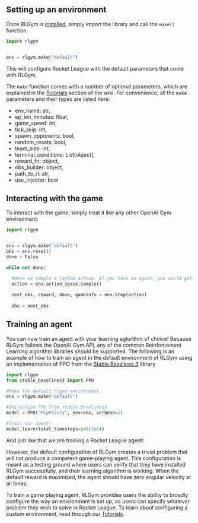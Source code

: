 ## Setting up an environment
Once RLGym is [installed](https://rlgym.github.io/docs-page.html#section-1), simply import the library and call the `make()` function.
```python
import rlgym


env = rlgym.make("default")
```
This will configure Rocket League with the default parameters that come with RLGym.

The `make` function comes with a number of optional parameters, which are explained in the [Tutorials](https://rlgym.github.io/docs-page.html#section-3) section of the wiki.
For convenience, all the `make` parameters and their types are listed here:
- env_name: str,
- ep_len_minutes: float,
- game_speed: int,
- tick_skip: int,
- spawn_opponents: bool,
- random_resets: bool,
- team_size: int,
- terminal_conditions: List[object],
- reward_fn: object,
- obs_builder: object,
- path_to_rl: str,
- use_injector: bool

## Interacting with the game
To interact with the game, simply treat it like any other OpenAI Gym environment:

```python
import rlgym


env = rlgym.make("default")
obs = env.reset()
done = False

while not done:

  #Here we sample a random action. If you have an agent, you would get an action from it here.
  action = env.action_space.sample() 
  
  next_obs, reward, done, gameinfo = env.step(action)
  
  obs = next_obs
```

## Training an agent
You can now train an agent with your learning aglorithm of choice! Because RLGym follows the OpenAI Gym API, any of the common Reinforcement Learning algorithm libraries should be supported.
The following is an example of how to train an agent in the default environment of RLGym using an implementation of PPO from the [Stable Baselines 3](https://stable-baselines3.readthedocs.io/en/master/) library

```python
import rlgym
from stable_baselines3 import PPO

#Make the default rlgym environment
env = rlgym.make("default")

#Initialize PPO from stable_baselines3
model = PPO("MlpPolicy", env=env, verbose=1)

#Train our agent!
model.learn(total_timesteps=int(1e6))
```

And just like that we are training a Rocket League agent! 

However, the default configuration of RLGym creates a trivial problem that will not produce a competent game-playing agent. This configuration is meant as a testing ground where users can verify that they have installed RLGym successfully, and their learning algorithm is working. When the default reward is maximized, the agent should have zero angular velocity at all times.

To train a game playing agent, RLGym provides users the ability to broadly configure the way an environment is set up, so users can specify whatever problem they wish to solve in Rocket League. To learn about
configuring a custom environment, read through our [Tutorials](https://rlgym.github.io/docs-page.html#section-3).
